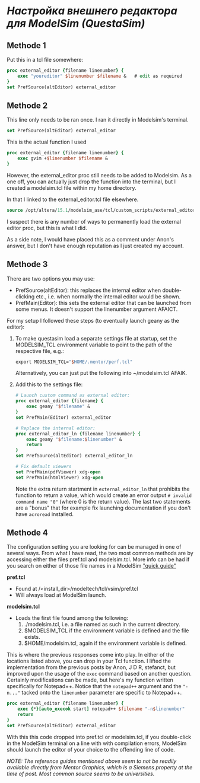 # ***Настройка внешнего редактора для ModelSim (QuestaSim)***

## Methode 1
Put this in a tcl file somewhere:  
```tcl
proc external_editor {filename linenumber} {
    exec "youreditor" $linenumber $filename &   # edit as required
}
set PrefSource(altEditor) external_editor
```

## Methode 2

This line only needs to be ran once. I ran it directly in Modelsim's terminal.  
```tcl
set PrefSource(altEditor) external_editor
```
This is the actual function I used

```tcl
proc external_editor {filename linenumber} {
    exec gvim +$linenumber $filename &
}
```
However, the external_editor proc still needs to be added to Modelsim. As a one off, you can actually just drop the function into the terminal, but I created a modelsim.tcl file within my home directory.

In that I linked to the external_editor.tcl file elsewhere.

```tcl
source /opt/altera/15.1/modelsim_ase/tcl/custom_scripts/external_editor.tcl
```

I suspect there is any number of ways to permanently load the external editor proc, but this is what I did.

As a side note, I would have placed this as a comment under Anon's answer, but I don't have enough reputation as I just created my account.

## Methode 3

There are two options you may use:

* PrefSource(altEditor): this replaces the internal editor when double-clicking etc., i.e. when normally the internal editor would be shown.  
* PrefMain(Editor): this sets the external editor that can be launched from some menus. It doesn't support the linenumber argument AFAICT.  

For my setup I followed these steps (to eventually launch geany as the editor):

1. To make questasim load a separate settings file at startup, set the MODELSIM_TCL environment variable to point to the path of the respective file, e.g.:

    ```tcl 
    export MODELSIM_TCL="$HOME/.mentor/perf.tcl" 
    ```
    Alternatively, you can just put the following into ~/modelsim.tcl AFAIK.

1. Add this to the settings file:
    ```tcl
    # Launch custom command as external editor:
    proc external_editor {filename} {
        exec geany "$filename" &
    }
    set PrefMain(Editor) external_editor

    # Replace the internal editor:
    proc external_editor_ln {filename linenumber} {
        exec geany "$filename:$linenumber" &
        return
    }
    set PrefSource(altEditor) external_editor_ln

    # Fix default viewers
    set PrefMain(pdfViewer) xdg-open
    set PrefMain(htmlViewer) xdg-open
    ```  
    Note the extra return startment in ``external_editor_ln`` that prohibits the function to return a value, which would create an error output ``# invalid command name "0"`` (where 0 is the return value). The last two statements are a "bonus" that for example fix launching documentation if you don't have ``acroread`` installed.  

## Methode 4
The configuration setting you are looking for can be managed in one of several ways. From what I have read, the two most common methods are by accessing either the files pref.tcl and modelsim.tcl. More info can be had if you search on either of those file names in a ModelSim ["quick guide"](./vsim_quickref.pdf)

**pref.tcl**  
* Found at /<install_dir>/modeltech/tcl/vsim/pref.tcl  
* Will always load at ModelSim launch.  

**modelsim.tcl**  
* Loads the first file found among the following:  
    1. ./modelsim.tcl, i.e. a file named as such in the current directory.  
    1. $MODELSIM_TCL if the environment variable is defined and the file exists.  
    2. $HOME/modelsim.tcl, again if the environment variable is defined.  

This is where the previous responses come into play. In either of the locations listed above, you can drop in your Tcl function. I lifted the implementation from the previous posts by Anon, J D R, stefanct, but improved upon the usage of the ``exec`` command based on another question. Certainly modifications can be made, but here's my function written specifically for Notepad++. Notice that the ``notepad++`` argument and the ``"-n..."`` tacked onto the ``linenumber`` parameter are specific to Notepad++.   

```tcl
proc external_editor {filename linenumber} {
    exec {*}[auto_execok start] notepad++ $filename "-n$linenumber"
    return
}
set PrefSource(altEditor) external_editor
```  
With this this code dropped into pref.tcl or modelsim.tcl, if you double-click in the ModelSim terminal on a line with with compilation errors, ModelSim should launch the editor of your choice to the offending line of code.

*NOTE: The reference guides mentioned above seem to not be readily available directly from Mentor Graphics, which is a Siemens property at the time of post. Most common source seems to be universities.*